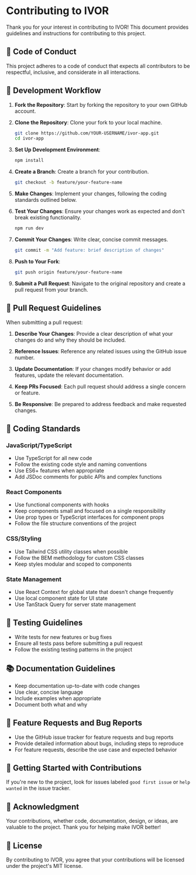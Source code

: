 
# Contributing to IVOR

Thank you for your interest in contributing to IVOR! This document provides guidelines and instructions for contributing to this project.

## 🌟 Code of Conduct

This project adheres to a code of conduct that expects all contributors to be respectful, inclusive, and considerate in all interactions.

## 🔄 Development Workflow

1. **Fork the Repository**: Start by forking the repository to your own GitHub account.

2. **Clone the Repository**: Clone your fork to your local machine.
   ```bash
   git clone https://github.com/YOUR-USERNAME/ivor-app.git
   cd ivor-app
   ```

3. **Set Up Development Environment**:
   ```bash
   npm install
   ```

4. **Create a Branch**: Create a branch for your contribution.
   ```bash
   git checkout -b feature/your-feature-name
   ```

5. **Make Changes**: Implement your changes, following the coding standards outlined below.

6. **Test Your Changes**: Ensure your changes work as expected and don't break existing functionality.
   ```bash
   npm run dev
   ```

7. **Commit Your Changes**: Write clear, concise commit messages.
   ```bash
   git commit -m "Add feature: brief description of changes"
   ```

8. **Push to Your Fork**:
   ```bash
   git push origin feature/your-feature-name
   ```

9. **Submit a Pull Request**: Navigate to the original repository and create a pull request from your branch.

## 📝 Pull Request Guidelines

When submitting a pull request:

1. **Describe Your Changes**: Provide a clear description of what your changes do and why they should be included.

2. **Reference Issues**: Reference any related issues using the GitHub issue number.

3. **Update Documentation**: If your changes modify behavior or add features, update the relevant documentation.

4. **Keep PRs Focused**: Each pull request should address a single concern or feature.

5. **Be Responsive**: Be prepared to address feedback and make requested changes.

## 🧰 Coding Standards

### JavaScript/TypeScript

- Use TypeScript for all new code
- Follow the existing code style and naming conventions
- Use ES6+ features when appropriate
- Add JSDoc comments for public APIs and complex functions

### React Components

- Use functional components with hooks
- Keep components small and focused on a single responsibility
- Use prop types or TypeScript interfaces for component props
- Follow the file structure conventions of the project

### CSS/Styling

- Use Tailwind CSS utility classes when possible
- Follow the BEM methodology for custom CSS classes
- Keep styles modular and scoped to components

### State Management

- Use React Context for global state that doesn't change frequently
- Use local component state for UI state
- Use TanStack Query for server state management

## 🧪 Testing Guidelines

- Write tests for new features or bug fixes
- Ensure all tests pass before submitting a pull request
- Follow the existing testing patterns in the project

## 📚 Documentation Guidelines

- Keep documentation up-to-date with code changes
- Use clear, concise language
- Include examples when appropriate
- Document both what and why

## 🚀 Feature Requests and Bug Reports

- Use the GitHub issue tracker for feature requests and bug reports
- Provide detailed information about bugs, including steps to reproduce
- For feature requests, describe the use case and expected behavior

## 🌱 Getting Started with Contributions

If you're new to the project, look for issues labeled `good first issue` or `help wanted` in the issue tracker.

## 🙏 Acknowledgment

Your contributions, whether code, documentation, design, or ideas, are valuable to the project. Thank you for helping make IVOR better!

## 📜 License

By contributing to IVOR, you agree that your contributions will be licensed under the project's MIT license.
